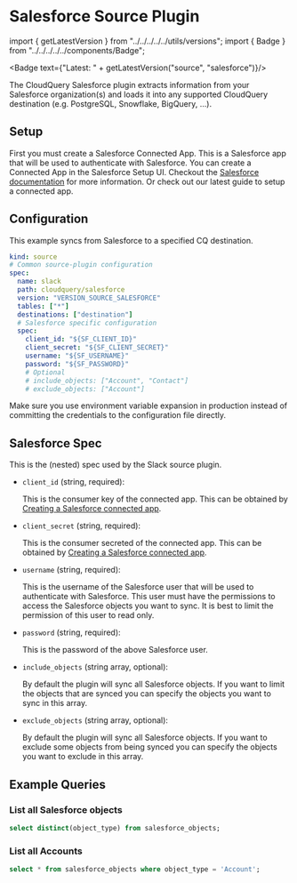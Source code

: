 # Salesforce Source Plugin

import { getLatestVersion } from "../../../../../utils/versions";
import { Badge } from "../../../../../components/Badge";

<Badge text={"Latest: " + getLatestVersion("source", "salesforce")}/>

The CloudQuery Salesforce plugin extracts information from your Salesforce organization(s) and loads it into any supported CloudQuery destination (e.g. PostgreSQL, Snowflake, BigQuery, ...).

## Setup

First you must create a Salesforce Connected App. This is a Salesforce app that will be used to authenticate with Salesforce. You can create a Connected App in the Salesforce Setup UI. Checkout the [Salesforce documentation](https://help.salesforce.com/articleView?id=connected_app_create.htm&type=5) for more information. Or check out our latest guide to setup a connected app.

## Configuration

This example syncs from Salesforce to a specified CQ destination.

```yaml
kind: source
# Common source-plugin configuration
spec:
  name: slack
  path: cloudquery/salesforce
  version: "VERSION_SOURCE_SALESFORCE"
  tables: ["*"]
  destinations: ["destination"]
  # Salesforce specific configuration
  spec:
	client_id: "${SF_CLIENT_ID}"
    client_secret: "${SF_CLIENT_SECRET}"
    username: "${SF_USERNAME}"
    password: "${SF_PASSWORD}"
    # Optional
    # include_objects: ["Account", "Contact"]
    # exclude_objects: ["Account"]
```

<Callout type="info">
Make sure you use environment variable expansion in production instead of committing the credentials to the configuration file directly.
</Callout>

## Salesforce Spec

This is the (nested) spec used by the Slack source plugin.

- `client_id` (string, required):
   
  This is the consumer key of the connected app. This can be obtained by [Creating a Salesforce connected app](/docs/plugins/sources/salesforce/creating_connected_app).

- `client_secret` (string, required):

  This is the consumer secreted of the connected app. This can be obtained by [Creating a Salesforce connected app](/docs/plugins/sources/salesforce/creating_connected_app).

- `username` (string, required):

  This is the username of the Salesforce user that will be used to authenticate with Salesforce. This user must have the permissions to access the Salesforce objects you want to sync. It is best to limit the permission of this user to read only.

- `password` (string, required):
  
  This is the password of the above Salesforce user.

- `include_objects` (string array, optional):

  By default the plugin will sync all Salesforce objects. If you want to limit the objects that are synced you can specify the objects you want to sync in this array.

- `exclude_objects` (string array, optional):
    
  By default the plugin will sync all Salesforce objects. If you want to exclude some objects from being synced you can specify the objects you want to exclude in this array.

## Example Queries

### List all Salesforce objects

```sql
select distinct(object_type) from salesforce_objects;
```

### List all Accounts

```sql
select * from salesforce_objects where object_type = 'Account';
```
```